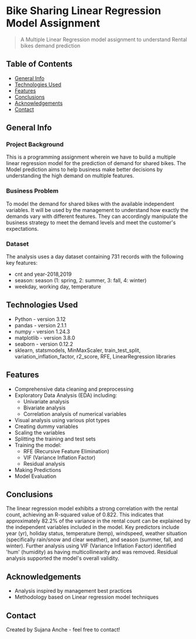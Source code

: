 # Bike Sharing Linear Regression Model Assignment

> A Multiple Linear Regression model assignment to understand Rental bikes demand prediction 
## Table of Contents

- [General Info](#general-info)
- [Technologies Used](#technologies-used)
- [Features](#features)
- [Conclusions](#conclusions)
- [Acknowledgements](#acknowledgements)
- [Contact](#contact)

## General Info

### Project Background

This is a programming assignment wherein we have to build a multiple linear regression model for the prediction of demand for shared bikes. The Model prediction aims to help business make better decisions by understanding the high demand on multiple features.

### Business Problem

To model the demand for shared bikes with the available independent variables. It will be used by the management to understand how exactly the demands vary with different features. They can accordingly manipulate the business strategy to meet the demand levels and meet the customer's expectations.

### Dataset

The analysis uses a day dataset containing 731 records with the following key features:
- cnt and year-2018,2019
- season: season (1: spring, 2: summer, 3: fall, 4: winter)
- weekday, working day, temperature

## Technologies Used

- Python - version 3.12
- pandas - version 2.1.1
- numpy - version 1.24.3
- matplotlib - version 3.8.0
- seaborn - version 0.12.2
- sklearn, statsmodels, MinMaxScaler, train_test_split, variation_inflation_factor, r2_score, RFE, LinearRegression libraries

## Features

- Comprehensive data cleaning and preprocessing
- Exploratory Data Analysis (EDA) including:
  - Univariate analysis 
  - Bivariate analysis 
  - Correlation analysis of numerical variables
- Visual analysis using various plot types
- Creating dummy variables
- Scaling the variables
- Splitting the training and test sets
- Training the model:
  - RFE (Recursive Feature Elimination)
  - VIF (Variance Inflation Factor)
  - Residual analysis
- Making Predictions
- Model Evaluation

## Conclusions

The linear regression model exhibits a strong correlation with the rental count, achieving an R-squared value of 0.822. This indicates that approximately 82.2% of the variance in the rental count can be explained by the independent variables included in the model. Key predictors include year (yr), holiday status, temperature (temp), windspeed, weather situation (specifically rain/snow and clear weather), and season (summer, fall, and winter). Further analysis using VIF (Variance Inflation Factor) identified 'hum' (humidity) as having multicollinearity and was removed. Residual analysis supported the model's overall validity.

## Acknowledgements

- Analysis inspired by management best practices
- Methodology based on Linear regression model techniques

## Contact

Created by Sujana Anche - feel free to contact!
